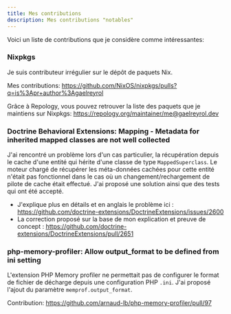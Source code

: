 ```yaml
---
title: Mes contributions
description: Mes contributions "notables"
---
```


Voici un liste de contributions que je considère comme intéressantes:

### Nixpkgs

Je suis contributeur irrégulier sur le dépôt de paquets Nix.

Mes contributions: <https://github.com/NixOS/nixpkgs/pulls?q=is%3Apr+author%3Agaelreyrol>

Grâce à Repology, vous pouvez retrouver la liste des paquets que je maintiens sur Nixpkgs: <https://repology.org/maintainer/me@gaelreyrol.dev>

### Doctrine Behavioral Extensions: Mapping - Metadata for inherited mapped classes are not well collected

J'ai rencontré un problème lors d'un cas particulier, la récupération depuis le cache d'une entité qui hérite d'une classe de type `MappedSuperclass`. Le moteur chargé de récupérer les méta-données cachées pour cette entité n'était pas fonctionnel dans le cas où un changement/rechargement de pilote de cache était effectué. J'ai proposé une solution ainsi que des tests qui ont été accepté.

- J'explique plus en détails et en anglais le problème ici : <https://github.com/doctrine-extensions/DoctrineExtensions/issues/2600>
- La correction proposé sur la base de mon explication et preuve de concept : <https://github.com/doctrine-extensions/DoctrineExtensions/pull/2651>

### php-memory-profiler: Allow output_format to be defined from ini setting

L'extension PHP Memory profiler ne permettait pas de configurer le format de fichier de décharge depuis une configuration PHP `.ini`. J'ai proposé l'ajout du paramètre `memprof.output_format`.

Contribution: <https://github.com/arnaud-lb/php-memory-profiler/pull/97>

